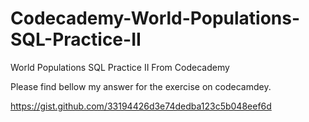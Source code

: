 # Codecademy-World-Populations-SQL-Practice-II
World Populations SQL Practice II  From Codecademy

Please find bellow my answer for the exercise on codecamdey.

https://gist.github.com/33194426d3e74dedba123c5b048eef6d
